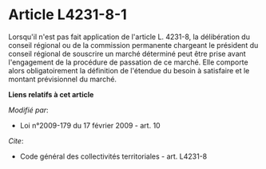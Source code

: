 # Article L4231-8-1

Lorsqu'il n'est pas fait application de l'article L. 4231-8, la délibération du conseil régional ou de la commission
permanente chargeant le président du conseil régional de souscrire un marché déterminé peut être prise avant l'engagement de
la procédure de passation de ce marché. Elle comporte alors obligatoirement la définition de l'étendue du besoin à satisfaire
et le montant prévisionnel du marché.

**Liens relatifs à cet article**

_Modifié par_:

  - Loi n°2009-179 du 17 février 2009 - art. 10

_Cite_:

  - Code général des collectivités territoriales - art. L4231-8
